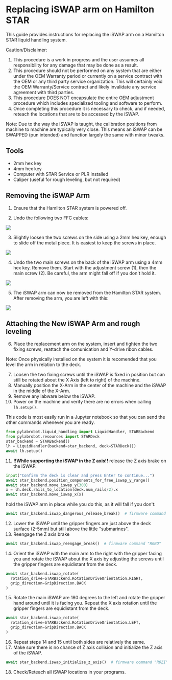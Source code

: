 # Replacing iSWAP arm on Hamilton STAR

This guide provides instructions for replacing the iSWAP arm on a Hamilton STAR liquid handling system.

Caution/Disclaimer: 
1. This procedure is a work in progress and the user assumes all responsibility for any damage that may be done as a result.
2. This procedure should not be performed on any system that are either under the OEM Warranty period or currently on a service contract with the OEM or any third party service organization. This will certainly void the OEM Warranty/Service contract and likely invalidate any service agreement with third parties.
3. This procedure DOES NOT encapsulate the entire OEM adjustment procedure which includes specialized tooling and software to perform.
4. Once completing this procedure it is necessary to check, and if needed, reteach the locations that are to be accessed by the iSWAP.

Note: Due to the way the iSWAP is taught, the calibration positions from machine to machine are typically very close. This means an iSWAP can be SWAPPED (pun intended) and function largely the same with minor tweaks.

## Tools

- 2mm hex key
- 4mm hex key
- Computer with STAR Service or PLR installed
- Caliper (useful for rough leveling, but not required)

## Removing the iSWAP Arm

1. Ensure that the Hamilton STAR system is powered off.

2. Undo the following two FFC cables:

![](./img/ffc.jpg)

3. Slightly loosen the two screws on the side using a 2mm hex key, enough to slide off the metal piece. It is easiest to keep the screws in place.

![](./img/side-screws.jpg)

4. Undo the two main screws on the back of the iSWAP arm using a 4mm hex key. Remove them. Start with the adjustment screw (1), then the main screw (2). Be careful, the arm might fall off if you don't hold it.

![](./img/main-screws.jpg)

5. The iSWAP arm can now be removed from the Hamilton STAR system. After removing the arm, you are left with this:

![](./img/after-remove.jpg)

## Attaching the New iSWAP Arm and rough leveling

6. Place the replacement arm on the system, insert and tighten the two fixing screws, reattach the comunication and Y-drive ribon cables.

Note: Once physically installed on the system it is recomended that you level the arm in relation to the deck.

7. Loosen the two fixing screws until the iSWAP is fixed in position but can still be rotated about the X Axis (left to right) of the machine.
8. Manually position the X-Arm in the center of the machine and the iSWAP in the middle of the X-Arm.
9. Remove any labware below the iSWAP.
10. Power on the machine and verify there are no errors when calling `lh.setup()`.

This code is most easily run in a Jupyter notebook so that you can send the other commands whenever you are ready.

```python
from pylabrobot.liquid_handling import LiquidHandler, STARBackend
from pylabrobot.resources import STARDeck
star_backend = STARBackend()
lh = LiquidHandler(backend=star_backend, deck=STARDeck())
await lh.setup()
```

11. **!!While supporting the iSWAP in the Z axis!!** release the Z axis brake on the iSWAP.

```python
input("Confirm the deck is clear and press Enter to continue...")
await star_backend.position_components_for_free_iswap_y_range()
await star_backend.move_iswap_y(300)
x = lh.deck.rails_to_location(deck.num_rails/2).x
await star_backend.move_iswap_x(x)
```

hold the iSWAP arm in place while you do this, as it will fall if you don't:

```python
await star_backend.iswap_dangerous_release_break()  # firmware command "R0BA"
```

12. Lower the iSWAP until the gripper fingers are just above the deck surface (2-5mm) but still above the little "submarines".
13. Reengage the Z axis brake

```python
await star_backend.iswap_reengage_break()  # firmware command "R0BO"
```

14. Orient the iSWAP with the main arm to the right with the gripper facing you and rotate the iSWAP about the X axis by adjusting the screws until the gripper fingers are equidistant from the deck.

```python
await star_backend.iswap_rotate(
  rotation_drive=STARBackend.RotationDriveOrientation.RIGHT,
  grip_direction=GripDirection.BACK
)
```

15. Rotate the main iSWAP are 180 degrees to the left and rotate the gripper hand around until it is facing you. Repeat the X axis rotation until the gripper fingers are equidistant from the deck.

```python
await star_backend.iswap_rotate(
  rotation_drive=STARBackend.RotationDriveOrientation.LEFT,
  grip_direction=GripDirection.BACK
)
```

16. Repeat steps 14 and 15 until both sides are relatively the same.
17. Make sure there is no chance of Z axis collision and initialize the Z axis of the iSWAP.

```python
await star_backend.iswap_initialize_z_axis()  # firmware command "R0ZI"
```

18. Check/Reteach all iSWAP locations in your programs.
